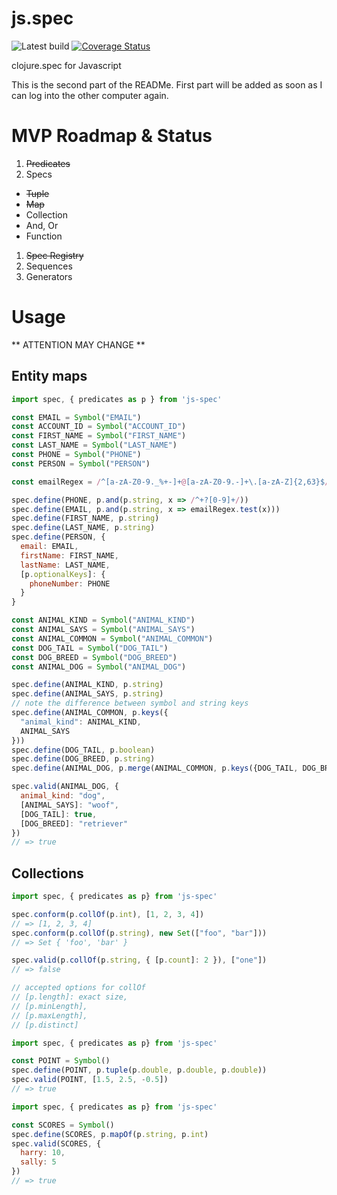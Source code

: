 # js.spec

![Latest build](https://travis-ci.org/prayerslayer/js.spec.svg)
[![Coverage Status](https://coveralls.io/repos/github/prayerslayer/js.spec/badge.svg?branch=master)](https://coveralls.io/github/prayerslayer/js.spec?branch=master)

clojure.spec for Javascript

This is the second part of the READMe. First part will be added as soon as I can log into the other computer again.

# MVP Roadmap & Status

1. <strike>Predicates</strike>
1. Specs
  * <strike>Tuple</strike>
  * <strike>Map</strike>
  * Collection
  * And, Or
  * Function
1. <strike>Spec Registry</strike>
1. Sequences
1. Generators

# Usage

** ATTENTION MAY CHANGE **

## Entity maps

~~~ javascript
import spec, { predicates as p } from 'js-spec'

const EMAIL = Symbol("EMAIL")
const ACCOUNT_ID = Symbol("ACCOUNT_ID")
const FIRST_NAME = Symbol("FIRST_NAME")
const LAST_NAME = Symbol("LAST_NAME")
const PHONE = Symbol("PHONE")
const PERSON = Symbol("PERSON")

const emailRegex = /^[a-zA-Z0-9._%+-]+@[a-zA-Z0-9.-]+\.[a-zA-Z]{2,63}$/

spec.define(PHONE, p.and(p.string, x => /^+?[0-9]+/))
spec.define(EMAIL, p.and(p.string, x => emailRegex.test(x)))
spec.define(FIRST_NAME, p.string)
spec.define(LAST_NAME, p.string)
spec.define(PERSON, {
  email: EMAIL,
  firstName: FIRST_NAME,
  lastName: LAST_NAME,
  [p.optionalKeys]: {
    phoneNumber: PHONE
  }
}

const ANIMAL_KIND = Symbol("ANIMAL_KIND")
const ANIMAL_SAYS = Symbol("ANIMAL_SAYS")
const ANIMAL_COMMON = Symbol("ANIMAL_COMMON")
const DOG_TAIL = Symbol("DOG_TAIL")
const DOG_BREED = Symbol("DOG_BREED")
const ANIMAL_DOG = Symbol("ANIMAL_DOG")

spec.define(ANIMAL_KIND, p.string)
spec.define(ANIMAL_SAYS, p.string)
// note the difference between symbol and string keys
spec.define(ANIMAL_COMMON, p.keys({
  "animal_kind": ANIMAL_KIND,
  ANIMAL_SAYS
}))
spec.define(DOG_TAIL, p.boolean)
spec.define(DOG_BREED, p.string)
spec.define(ANIMAL_DOG, p.merge(ANIMAL_COMMON, p.keys({DOG_TAIL, DOG_BREED})))

spec.valid(ANIMAL_DOG, {
  animal_kind: "dog",
  [ANIMAL_SAYS]: "woof",
  [DOG_TAIL]: true,
  [DOG_BREED]: "retriever"
})
// => true
~~~

## Collections

~~~ javascript
import spec, { predicates as p} from 'js-spec'

spec.conform(p.collOf(p.int), [1, 2, 3, 4])
// => [1, 2, 3, 4]
spec.conform(p.collOf(p.string), new Set(["foo", "bar"]))
// => Set { 'foo', 'bar' }

spec.valid(p.collOf(p.string, { [p.count]: 2 }), ["one"])
// => false

// accepted options for collOf
// [p.length]: exact size,
// [p.minLength],
// [p.maxLength],
// [p.distinct]
~~~

~~~ javascript
import spec, { predicates as p} from 'js-spec'

const POINT = Symbol()
spec.define(POINT, p.tuple(p.double, p.double, p.double))
spec.valid(POINT, [1.5, 2.5, -0.5])
// => true
~~~

~~~ javascript
import spec, { predicates as p} from 'js-spec'

const SCORES = Symbol()
spec.define(SCORES, p.mapOf(p.string, p.int)
spec.valid(SCORES, {
  harry: 10,
  sally: 5
})
// => true
~~~
